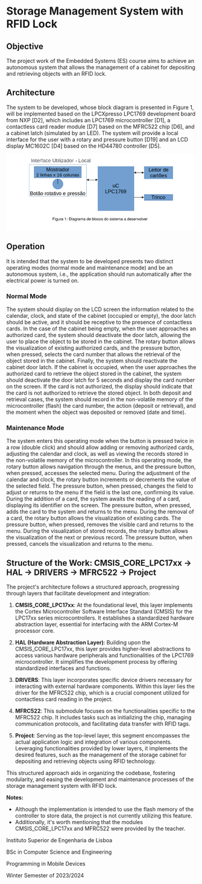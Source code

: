# Storage Management System with RFID Lock

## Objective

The project work of the Embedded Systems (ES) course aims to achieve an autonomous system that allows the management of a cabinet for depositing and retrieving objects with an RFID lock.

## Architecture

The system to be developed, whose block diagram is presented in Figure 1, will be implemented based on the LPCXpresso LPC1769 development board from NXP [D2], which includes an LPC1769 microcontroller [D1], a contactless card reader module [D7] based on the MFRC522 chip [D6], and a cabinet latch (simulated by an LED). The system will provide a local interface for the user with a rotary and pressure button [D19] and an LCD display MC1602C [D4] based on the HD44780 controller [D5].

![Figure 1: Block diagram of the system to be developed](/docs/figure1.png)

## Operation

It is intended that the system to be developed presents two distinct operating modes (normal mode and maintenance mode) and be an autonomous system, i.e., the application should run automatically after the electrical power is turned on.

### Normal Mode

The system should display on the LCD screen the information related to the calendar, clock, and state of the cabinet (occupied or empty), the door latch should be active, and it should be receptive to the presence of contactless cards. In the case of the cabinet being empty, when the user approaches an authorized card, the system should deactivate the door latch, allowing the user to place the object to be stored in the cabinet. The rotary button allows the visualization of existing authorized cards, and the pressure button, when pressed, selects the card number that allows the retrieval of the object stored in the cabinet. Finally, the system should reactivate the cabinet door latch. If the cabinet is occupied, when the user approaches the authorized card to retrieve the object stored in the cabinet, the system should deactivate the door latch for 5 seconds and display the card number on the screen. If the card is not authorized, the display should indicate that the card is not authorized to retrieve the stored object. In both deposit and retrieval cases, the system should record in the non-volatile memory of the microcontroller (flash) the card number, the action (deposit or retrieval), and the moment when the object was deposited or removed (date and time).

### Maintenance Mode

The system enters this operating mode when the button is pressed twice in a row (double click) and should allow adding or removing authorized cards, adjusting the calendar and clock, as well as viewing the records stored in the non-volatile memory of the microcontroller. In this operating mode, the rotary button allows navigation through the menus, and the pressure button, when pressed, accesses the selected menu. During the adjustment of the calendar and clock, the rotary button increments or decrements the value of the selected field. The pressure button, when pressed, changes the field to adjust or returns to the menu if the field is the last one, confirming its value. During the addition of a card, the system awaits the reading of a card, displaying its identifier on the screen. The pressure button, when pressed, adds the card to the system and returns to the menu. During the removal of a card, the rotary button allows the visualization of existing cards. The pressure button, when pressed, removes the visible card and returns to the menu. During the visualization of stored records, the rotary button allows the visualization of the next or previous record. The pressure button, when pressed, cancels the visualization and returns to the menu.

## Structure of the Work: CMSIS_CORE_LPC17xx -> HAL -> DRIVERS -> MFRC522 -> Project

The project's architecture follows a structured approach, progressing through layers that facilitate development and integration:

1. **CMSIS_CORE_LPC17xx**: At the foundational level, this layer implements the Cortex Microcontroller Software Interface Standard (CMSIS) for the LPC17xx series microcontrollers. It establishes a standardized hardware abstraction layer, essential for interfacing with the ARM Cortex-M processor core.

2. **HAL (Hardware Abstraction Layer)**: Building upon the CMSIS_CORE_LPC17xx, this layer provides higher-level abstractions to access various hardware peripherals and functionalities of the LPC1769 microcontroller. It simplifies the development process by offering standardized interfaces and functions.

3. **DRIVERS**: This layer incorporates specific device drivers necessary for interacting with external hardware components. Within this layer lies the driver for the MFRC522 chip, which is a crucial component utilized for contactless card reading in the project.

4. **MFRC522**: This submodule focuses on the functionalities specific to the MFRC522 chip. It includes tasks such as initializing the chip, managing communication protocols, and facilitating data transfer with RFID tags.

5. **Project**: Serving as the top-level layer, this segment encompasses the actual application logic and integration of various components. Leveraging functionalities provided by lower layers, it implements the desired features, such as the management of the storage cabinet for depositing and retrieving objects using RFID technology.

This structured approach aids in organizing the codebase, fostering modularity, and easing the development and maintenance processes of the storage management system with RFID lock.


**Notes:** 
- Although the implementation is intended to use the flash memory of the controller to store data, the project is not currently utilizing this feature.
- Additionally, it's worth mentioning that the modules CMSIS_CORE_LPC17xx and MFRC522 were provided by the teacher.

Instituto Superior de Engenharia de Lisboa

BSc in Computer Science and Engineering

Programming in Mobile Devices

Winter Semester of 2023/2024
